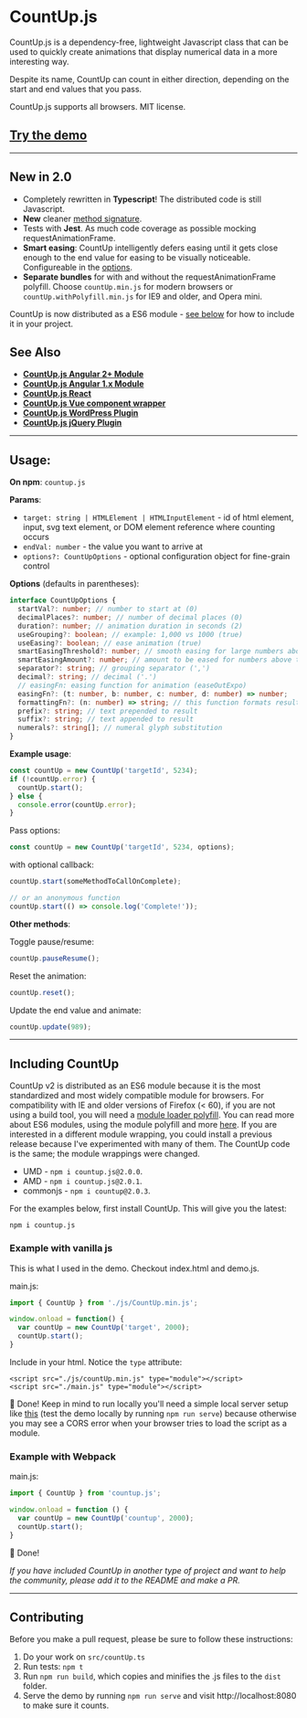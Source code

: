 # CountUp.js
CountUp.js is a dependency-free, lightweight Javascript class that can be used to quickly create animations that display numerical data in a more interesting way.

Despite its name, CountUp can count in either direction, depending on the start and end values that you pass.

CountUp.js supports all browsers. MIT license.

## [Try the demo](https://inorganik.github.io/countUp.js)

---

## New in 2.0

- Completely rewritten in **Typescript**! The distributed code is still Javascript.
- **New** cleaner [method signature](#example).
- Tests with **Jest**. As much code coverage as possible mocking requestAnimationFrame.
- **Smart easing**: CountUp intelligently defers easing until it gets close enough to the end value for easing to be visually noticeable. Configureable in the [options](#options).
- **Separate bundles** for with and without the requestAnimationFrame polyfill. Choose `countUp.min.js` for modern browsers or `countUp.withPolyfill.min.js` for IE9 and older, and Opera mini.

CountUp is now distributed as a ES6 module - [see below](#including) for how to include it in your project.

## See Also

- **[CountUp.js Angular 2+ Module](https://github.com/inorganik/ngx-countUp)**
- **[CountUp.js Angular 1.x Module](https://github.com/inorganik/countUp.js-angular1)**
- **[CountUp.js React](https://github.com/glennreyes/react-countup)**
- **[CountUp.js Vue component wrapper](https://github.com/xlsdg/vue-countup-v2)**
- **[CountUp.js WordPress Plugin](https://wordpress.org/plugins/countup-js/)**
- **[CountUp.js jQuery Plugin](https://gist.github.com/inorganik/b63dbe5b3810ff2c0175aee4670a4732)**

---

## Usage:

**On npm**: `countup.js`

**Params**:
- `target: string | HTMLElement | HTMLInputElement` - id of html element, input, svg text element, or DOM element reference where counting occurs
- `endVal: number` - the value you want to arrive at
- `options?: CountUpOptions` - optional configuration object for fine-grain control

**Options** (defaults in parentheses): <a name="options"></a>

```ts
interface CountUpOptions {
  startVal?: number; // number to start at (0)
  decimalPlaces?: number; // number of decimal places (0)
  duration?: number; // animation duration in seconds (2)
  useGrouping?: boolean; // example: 1,000 vs 1000 (true)
  useEasing?: boolean; // ease animation (true)
  smartEasingThreshold?: number; // smooth easing for large numbers above this if useEasing (999)
  smartEasingAmount?: number; // amount to be eased for numbers above threshold (333)
  separator?: string; // grouping separator (',')
  decimal?: string; // decimal ('.')
  // easingFn: easing function for animation (easeOutExpo)
  easingFn?: (t: number, b: number, c: number, d: number) => number;
  formattingFn?: (n: number) => string; // this function formats result
  prefix?: string; // text prepended to result
  suffix?: string; // text appended to result
  numerals?: string[]; // numeral glyph substitution
}
```

**Example usage**: <a name="example"></a>

```js
const countUp = new CountUp('targetId', 5234);
if (!countUp.error) {
  countUp.start();
} else {
  console.error(countUp.error);
}
```

Pass options:
```js
const countUp = new CountUp('targetId', 5234, options);
```

with optional callback:

```js
countUp.start(someMethodToCallOnComplete);

// or an anonymous function
countUp.start(() => console.log('Complete!'));
```

**Other methods**:

Toggle pause/resume:

```js
countUp.pauseResume();
```

Reset the animation:

```js
countUp.reset();
```

Update the end value and animate:

```js
countUp.update(989);
```
---

## Including CountUp <a name="including"></a>

CountUp v2 is distributed as an ES6 module because it is the most standardized and most widely compatible module for browsers. For compatibility with IE and older versions of Firefox (< 60), if you are not using a build tool, you will need a [module loader polyfill](https://github.com/ModuleLoader/browser-es-module-loader). You can read more about ES6 modules, using the module polyfill and more [here](https://www.sitepoint.com/using-es-modules/). If you are interested in a different module wrapping, you could install a previous release because I've experimented with many of them. The CountUp code is the same; the module wrappings were changed.

- UMD - `npm i countup.js@2.0.0`.
- AMD - `npm i countup.js@2.0.1`.
- commonjs - `npm i countup@2.0.3`.

For the examples below, first install CountUp. This will give you the latest:
```
npm i countup.js
```

### Example with vanilla js
This is what I used in the demo. Checkout index.html and demo.js.

main.js:
```js
import { CountUp } from './js/CountUp.min.js';

window.onload = function() {
  var countUp = new CountUp('target', 2000);
  countUp.start();
}
```

Include in your html. Notice the `type` attribute:
```
<script src="./js/countUp.min.js" type="module"></script>
<script src="./main.js" type="module"></script>
```
🎉 Done! Keep in mind to run locally you'll need a simple local server setup like [this](https://www.npmjs.com/package/http-server) (test the demo locally by running `npm run serve`) because otherwise you may see a CORS error when your browser tries to load the script as a module.

### Example with Webpack

main.js:
```js
import { CountUp } from 'countup.js';

window.onload = function () {
  var countUp = new CountUp('countup', 2000);
  countUp.start();
}
```
🎉 Done!

_If you have included CountUp in another type of project and want to help the community, please add it to the README and make a PR._

---

## Contributing <a name="contributing"></a>

Before you make a pull request, please be sure to follow these instructions:

1. Do your work on `src/countUp.ts`
1. Run tests: `npm t`
1. Run `npm run build`, which copies and minifies the .js files to the `dist` folder.
1. Serve the demo by running `npm run serve` and visit http://localhost:8080 to make sure it counts.
